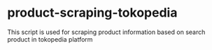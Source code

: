# product-scraping-tokopedia
This script is used for scraping product information based on search product in tokopedia platform
